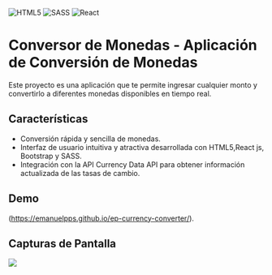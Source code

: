 ![HTML5](https://img.shields.io/badge/html5-%23E34F26.svg?style=for-the-badge&logo=html5&logoColor=white)
![SASS](https://img.shields.io/badge/SASS-hotpink.svg?style=for-the-badge&logo=SASS&logoColor=white)
![React](https://img.shields.io/badge/react-%2320232a.svg?style=for-the-badge&logo=react&logoColor=%2361DAFB)

# Conversor de Monedas - Aplicación de Conversión de Monedas

Este proyecto es una aplicación que te permite ingresar cualquier monto y convertirlo a diferentes monedas disponibles en tiempo real.

## Características

- Conversión rápida y sencilla de monedas.
- Interfaz de usuario intuitiva y atractiva desarrollada con HTML5,React js, Bootstrap y SASS.
- Integración con la API Currency Data API para obtener información actualizada de las tasas de cambio.

## Demo

(https://emanuelpps.github.io/ep-currency-converter/).

## Capturas de Pantalla

<img src="https://media.licdn.com/dms/image/D4D22AQG30Yi2jLquIw/feedshare-shrink_800/0/1691505686440?e=1695254400&v=beta&t=fQ_DUP-mnmvq-YcFPCU69FroxC8Pz4keFzH4iAyvYj0"/>


